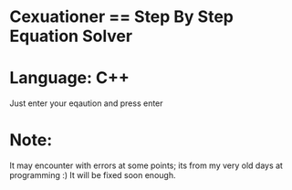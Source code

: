 # Cexuationer == Step By Step Equation Solver

# Language: C++

Just enter your eqaution and press enter

# Note:
It may encounter with errors at some points; its from my very old days at programming :)
It will be fixed soon enough.